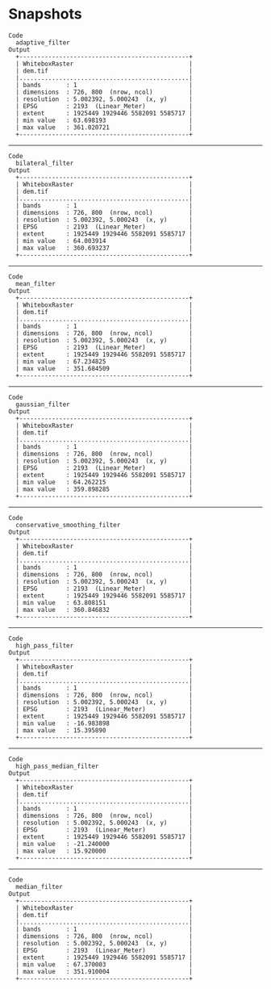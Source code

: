 # Snapshots

    Code
      adaptive_filter
    Output
      +-----------------------------------------------+ 
      | WhiteboxRaster                                |
      | dem.tif                                       |
      |...............................................| 
      | bands       : 1                               |
      | dimensions  : 726, 800  (nrow, ncol)          |
      | resolution  : 5.002392, 5.000243  (x, y)      |
      | EPSG        : 2193  (Linear_Meter)            |
      | extent      : 1925449 1929446 5582091 5585717 |
      | min value   : 63.698193                       |
      | max value   : 361.020721                      |
      +-----------------------------------------------+ 

---

    Code
      bilateral_filter
    Output
      +-----------------------------------------------+ 
      | WhiteboxRaster                                |
      | dem.tif                                       |
      |...............................................| 
      | bands       : 1                               |
      | dimensions  : 726, 800  (nrow, ncol)          |
      | resolution  : 5.002392, 5.000243  (x, y)      |
      | EPSG        : 2193  (Linear_Meter)            |
      | extent      : 1925449 1929446 5582091 5585717 |
      | min value   : 64.003914                       |
      | max value   : 360.693237                      |
      +-----------------------------------------------+ 

---

    Code
      mean_filter
    Output
      +-----------------------------------------------+ 
      | WhiteboxRaster                                |
      | dem.tif                                       |
      |...............................................| 
      | bands       : 1                               |
      | dimensions  : 726, 800  (nrow, ncol)          |
      | resolution  : 5.002392, 5.000243  (x, y)      |
      | EPSG        : 2193  (Linear_Meter)            |
      | extent      : 1925449 1929446 5582091 5585717 |
      | min value   : 67.234825                       |
      | max value   : 351.684509                      |
      +-----------------------------------------------+ 

---

    Code
      gaussian_filter
    Output
      +-----------------------------------------------+ 
      | WhiteboxRaster                                |
      | dem.tif                                       |
      |...............................................| 
      | bands       : 1                               |
      | dimensions  : 726, 800  (nrow, ncol)          |
      | resolution  : 5.002392, 5.000243  (x, y)      |
      | EPSG        : 2193  (Linear_Meter)            |
      | extent      : 1925449 1929446 5582091 5585717 |
      | min value   : 64.262215                       |
      | max value   : 359.898285                      |
      +-----------------------------------------------+ 

---

    Code
      conservative_smoothing_filter
    Output
      +-----------------------------------------------+ 
      | WhiteboxRaster                                |
      | dem.tif                                       |
      |...............................................| 
      | bands       : 1                               |
      | dimensions  : 726, 800  (nrow, ncol)          |
      | resolution  : 5.002392, 5.000243  (x, y)      |
      | EPSG        : 2193  (Linear_Meter)            |
      | extent      : 1925449 1929446 5582091 5585717 |
      | min value   : 63.808151                       |
      | max value   : 360.846832                      |
      +-----------------------------------------------+ 

---

    Code
      high_pass_filter
    Output
      +-----------------------------------------------+ 
      | WhiteboxRaster                                |
      | dem.tif                                       |
      |...............................................| 
      | bands       : 1                               |
      | dimensions  : 726, 800  (nrow, ncol)          |
      | resolution  : 5.002392, 5.000243  (x, y)      |
      | EPSG        : 2193  (Linear_Meter)            |
      | extent      : 1925449 1929446 5582091 5585717 |
      | min value   : -16.983898                      |
      | max value   : 15.395890                       |
      +-----------------------------------------------+ 

---

    Code
      high_pass_median_filter
    Output
      +-----------------------------------------------+ 
      | WhiteboxRaster                                |
      | dem.tif                                       |
      |...............................................| 
      | bands       : 1                               |
      | dimensions  : 726, 800  (nrow, ncol)          |
      | resolution  : 5.002392, 5.000243  (x, y)      |
      | EPSG        : 2193  (Linear_Meter)            |
      | extent      : 1925449 1929446 5582091 5585717 |
      | min value   : -21.240000                      |
      | max value   : 15.920000                       |
      +-----------------------------------------------+ 

---

    Code
      median_filter
    Output
      +-----------------------------------------------+ 
      | WhiteboxRaster                                |
      | dem.tif                                       |
      |...............................................| 
      | bands       : 1                               |
      | dimensions  : 726, 800  (nrow, ncol)          |
      | resolution  : 5.002392, 5.000243  (x, y)      |
      | EPSG        : 2193  (Linear_Meter)            |
      | extent      : 1925449 1929446 5582091 5585717 |
      | min value   : 67.370003                       |
      | max value   : 351.910004                      |
      +-----------------------------------------------+ 

